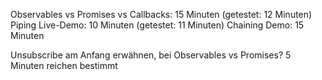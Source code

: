 Observables vs Promises vs Callbacks: 15 Minuten (getestet: 12 Minuten)
Piping Live-Demo: 10 Minuten (getestet: 11 Minuten)
Chaining Demo: 15 Minuten



Unsubscribe am Anfang erwähnen, bei Observables vs Promises? 5 Minuten reichen bestimmt